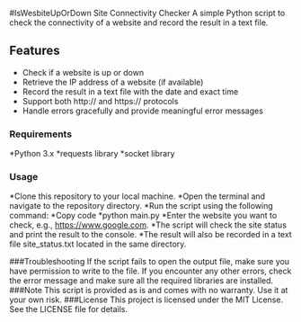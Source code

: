 #IsWesbiteUpOrDown
Site Connectivity Checker
A simple Python script to check the connectivity of a website and record the result in a text file.

## Features
* Check if a website is up or down
* Retrieve the IP address of a website (if available)
* Record the result in a text file with the date and exact time
* Support both http:// and https:// protocols
* Handle errors gracefully and provide meaningful error messages

### Requirements
*Python 3.x
*requests library
*socket library

### Usage
*Clone this repository to your local machine.
*Open the terminal and navigate to the repository directory.
*Run the script using the following command:
*Copy code
*python main.py
*Enter the website you want to check, e.g., https://www.google.com.
*The script will check the site status and print the result to the console.
*The result will also be recorded in a text file site_status.txt located in the same directory.

###Troubleshooting
If the script fails to open the output file, make sure you have permission to write to the file.
If you encounter any other errors, check the error message and make sure all the required libraries are installed.
###Note
This script is provided as is and comes with no warranty. Use it at your own risk.
###License
This project is licensed under the MIT License. See the LICENSE file for details.
